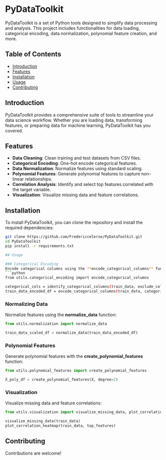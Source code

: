 # PyDataToolkit

PyDataToolkit is a set of Python tools designed to simplify data processing and analysis. This project includes functionalities for data loading, categorical encoding, data normalization, polynomial feature creation, and more.

## Table of Contents

- [Introduction](#introduction)
- [Features](#features)
- [Installation](#installation)
- [Usage](#usage)
- [Contributing](#contributing)

## Introduction

PyDataToolkit provides a comprehensive suite of tools to streamline your data science workflow. Whether you are loading data, transforming features, or preparing data for machine learning, PyDataToolkit has you covered.

## Features

- **Data Cleaning**: Clean training and test datasets from CSV files.
- **Categorical Encoding**: One-hot encode categorical features.
- **Data Normalization**: Normalize features using standard scaling.
- **Polynomial Features**: Generate polynomial features to capture non-linear relationships.
- **Correlation Analysis**: Identify and select top features correlated with the target variable.
- **Visualization**: Visualize missing data and feature correlations.

## Installation

To install PyDataToolkit, you can clone the repository and install the required dependencies:

```bash
git clone https://github.com/Fredericcelerse/PyDataToolkit.git
cd PyDataToolkit
pip install -r requirements.txt

## Usage

### Categorical Encoding
Encode categorical columns using the **encode_categorical_columns** function:
```python
from utils.categorical_encoding import encode_categorical_columns

categorical_cols = identify_categorical_columns(train_data, exclude_columns=['SalePrice'])
train_data_encoded_df = encode_categorical_columns(train_data, categorical_cols)
```

### Normalizing Data
Normalize features using the **normalize_data** function:
```python
from utils.normalization import normalize_data

train_data_scaled_df = normalize_data(train_data_encoded_df)
```

### Polynomial Features
Generate polynomial features with the **create_polynomial_features** function:
```python
from utils.polynomial_features import create_polynomial_features

X_poly_df = create_polynomial_features(X, degree=2)
```

### Visualization
Visualize missing data and feature correlations:
```python
from utils.visualization import visualize_missing_data, plot_correlation_heatmap

visualize_missing_data(train_data)
plot_correlation_heatmap(train_data, top_features)
```

## Contributing

Contributions are welcome! 
